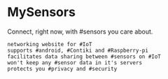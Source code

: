 MySensors
=========

Connect, right now, with #sensors you care about.


    networking website for #IoT
    supports #android, #Contiki and #Raspberry-pi
    facilitates data sharing between #sensors on #IoT
    won't keep any #sensor data in it's servers
    protects you #privacy and #security 
